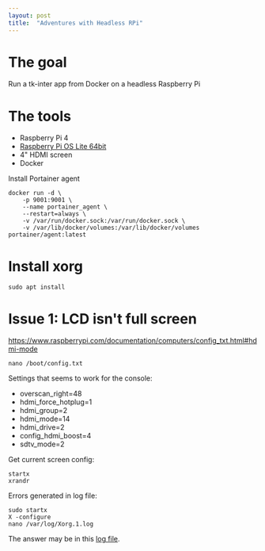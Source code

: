 ```yaml
---
layout: post
title:  "Adventures with Headless RPi"
---
```


# The goal

Run a tk-inter app from Docker on a headless Raspberry Pi

# The tools

- Raspberry Pi 4
- [Raspberry Pi OS Lite 64bit](https://downloads.raspberrypi.org/raspios_lite_arm64/images/)
- 4" HDMI screen
- Docker

Install Portainer agent
```shell
docker run -d \
	-p 9001:9001 \
	--name portainer_agent \
	--restart=always \
	-v /var/run/docker.sock:/var/run/docker.sock \
	-v /var/lib/docker/volumes:/var/lib/docker/volumes portainer/agent:latest
```


# Install xorg

    sudo apt install 

# Issue 1: LCD isn't full screen
https://www.raspberrypi.com/documentation/computers/config_txt.html#hdmi-mode

    nano /boot/config.txt

Settings that seems to work for the console:

- overscan_right=48
- hdmi_force_hotplug=1
- hdmi_group=2
- hdmi_mode=14
- hdmi_drive=2
- config_hdmi_boost=4
- sdtv_mode=2

Get current screen config:

    startx
    xrandr

Errors generated in log file:

    sudo startx
    X -configure
    nano /var/log/Xorg.1.log

The answer may be in this [log file](../assets/logs/Xorg.1.log).